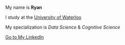 My name is **Ryan**

I study at the [University of Waterloo](https://uwaterloo.ca/)

My specialization is *Data Science* & *Cognitive Science*

[Go to My LinkedIn](https://www.linkedin.com/in/ryanxjhan/)


